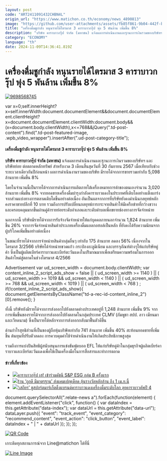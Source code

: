 ```yaml
---
layout: post
code: "ART2411091432CHBN4L"
origin_url: "https://www.matichon.co.th/economy/news_4890813"
image: "https://github.com/user-attachments/assets/fb85f861-9b04-442f-bf3f-ae0fb1527b45"
title: "เครื่องดื่มชูกำลัง หนุนรายได้ไตรมาส 3 คาราบาวกรุ๊ป พุ่ง 5 พันล้าน เพิ่มขึ้น 8%"
description: "บริษัท คาราบาวกรุ๊ป จำกัด (มหาชน) แจ้งผลการดำเนินงานและฐานะการเงินรวมของบริษัทฯ และบริษัทย่อย ต่อตลาดหลักทรัพย์ สำหรับงวด 3 เดือนสิ้นสุดวันที่ 30 กันยายน 2567"
category: "ECONOMY"
language: "th"
date: 2024-11-09T14:36:41.819Z
---
```


# เครื่องดื่มชูกำลัง หนุนรายได้ไตรมาส 3 คาราบาวกรุ๊ป พุ่ง 5 พันล้าน เพิ่มขึ้น 8%

[![](https://www.matichon.co.th/wp-content/uploads/2024/11/9698568745.jpg "9698568745")](https://www.matichon.co.th/wp-content/uploads/2024/11/9698568745.jpg)

var x=0;self.innerHeight?x=self.innerWidth:document.documentElement&&document.documentElement.clientHeight?x=document.documentElement.clientWidth:document.body&&(x=document.body.clientWidth),x<=768&&jQuery(".td-post-content").find(".td-post-featured-image, .wpb\_video\_wrapper").insertAfter(".ud-post-category-title");

#### **เครื่องดื่มชูกำลัง หนุนรายได้ไตรมาส 3 คาราบาวกรุ๊ป พุ่ง 5 พันล้าน เพิ่มขึ้น 8%**

**บริษัท คาราบาวกรุ๊ป จำกัด (มหาชน)** แจ้งผลการดำเนินงานและฐานะการเงินรวมของบริษัทฯ และบริษัทย่อย ต่อตลาดหลักทรัพย์ สำหรับงวด 3 เดือนสิ้นสุดวันที่ 30 กันยายน 2567 เมื่อเทียบกับช่วงระยะเวลาเดียวกันปีก่อนหน้า ผลการดำเนินงานรวมของบริษัท มีรายได้จากการขายรวมเท่ากับ 5,098 ล้านบาท เพิ่มขึ้น 8%

โดยในจำนวนนี้เป็นรายได้จากการดำเนินการผลิตภายใต้เครื่องหมายการค้าของตนเองจำนวน 3,020 ล้านบาท เพิ่มขึ้น 8% จากยอดขายเครื่องดื่มบำรุงกำลังคาราบาวแดงในประเทศที่เติบโตอย่างแข็งแกร่ง จากส่วนแบ่งทางการตลาดเติบโตขึ้นอย่างต่อเนื่อง อันเป็นผลจากการที่บริษัทยังคงดำเนินกลยุทธ์หลักคงราคาขายปลีกที่ 10 บาท รวมถึงการปรับเปลี่ยนกลยุทธ์การกระจายสินค้าให้มีเครือข่ายที่กว้างขวางและครอบคลุมมากขึ้นผ่านคู่ค้ารายย่อยระดับอำเภอและระดับตำบลเพื่อขยายช่องทางการจัดจำหน่าย

นอกจากนี้ บริษัทมีรายได้จากการรับจ้างจัดจำหน่ายให้แก่บุคคลภายนอกจำนวน 1,824 ล้านบาท เพิ่มขึ้น 26% จากการจัดจำหน่ายสินค้าประเภทเครื่องดื่มแอลกอฮอล์เป็นหลัก ที่ยังคงได้รับความนิยมจากผู้บริโภคเพิ่มขึ้นอย่างต่อเนื่อง

ในขณะที่รายได้จากการจำหน่ายสินค้ากลุ่มอื่นๆ เท่ากับ 175 ล้านบาท ลดลง 56% เนื่องจากในไตรมาส 3/2566 บริษัทได้จำหน่ายขวดแก้ว กระป๋องอะลูมิเนียม และบรรจุภัณฑ์ต่างๆให้แก่บริษัทคู่ค้า ซึ่งเป็นผู้ผลิตเบียร์คาราบาวและเบียร์ตะวันแดงในปริมาณมากเพื่อเตรียมความพร้อมในการออกสินค้าใหม่สู่ตลาดในช่วงไตรมาส 4/2566

Advertisement var ud\_screen\_width = document.body.clientWidth; var content\_inline\_2\_script\_ads\_show = false || ( ud\_screen\_width >= 1140 ) || ( ud\_screen\_width >= 1019 && ud\_screen\_width < 1140 ) || ( ud\_screen\_width >= 768 && ud\_screen\_width < 1019 ) || ( ud\_screen\_width < 768 ) ; if(!content\_inline\_2\_script\_ads\_show){ document.getElementsByClassName("td-a-rec-id-content\_inline\_2")\[0\].remove(); }

ทั้งนี้ บริษัทยังมีรายได้จากการส่งออกไปยังตลาดต่างประเทศอยู่ที่ 1,248 ล้านบาท เพิ่มขึ้น 9% จากการเพิ่มขึ้นของรายได้จากการส่งออกไปยังตลาดในกลุ่มประเทศ CLMV (กัมพูชา สปป. ลาว เมียนมา และเวียดนาม) ซึ่งเป็นรายได้หลักจากการส่งออกกลับมาฟื้นตัวดีขึ้น

ด้านกำไรสุทธิส่วนที่เป็นของผู้ถือหุ้นบริษัทเท่ากับ 741 ล้านบาท เพิ่มขึ้น 40% สะท้อนยอดขายที่เพิ่มขึ้น ต้นทุนที่ปรับตัวลดลง การควบคุมค่าใช้จ่ายดำเนินงานให้เกิดประสิทธิภาพสูงสุด

รวมถึงการแบ่งปันสิทธิผู้สนับสนุนการแข่งขันฟุตบอล EFL ให้แก่บริษัทคู่ค้าในกลุ่มธุรกิจผู้ผลิตเบียร์คาราบาวและเบียร์ตะวันแดงเพื่อใช้เป็นเครื่องมือในการสื่อสารและทำการตลาด

#### ข่าวที่เกี่ยวข้อง

*   [![](https://www.matichon.co.th/wp-content/uploads/2023/03/เสถียร-เสถียรธรรมะ.jpg)คาราบาวกรุ๊ป เฮ! เข้าร่วมดัชนี S&P ESG กลุ่ม B ครั้งแรก](https://www.matichon.co.th/economy/news_3867489)
*   [![](https://www.matichon.co.th/wp-content/uploads/2022/03/เสถียร.jpeg)ร้าน ‘ถูกดี มีมาตรฐาน’ ส่งแคมเปญเดือด ลุ้นรางวัลหลักล้าน ถึง 1 เม.ย.นี้](https://www.matichon.co.th/economy/news_3211826)
*   [![](https://www.matichon.co.th/wp-content/uploads/2022/02/เสถียร-คาราบาว-มติชน.jpeg)‘เสถียร’ ชูสปอร์ตมาร์เก็ตติ้งแบรนด์คาราบาวแดงเครื่องดื่มระดับโลก ลุยคาราบาวคัพปี 4](https://www.matichon.co.th/economy/news_3195998) 

document.querySelectorAll(".relate-news a").forEach(function(element) { element.addEventListener("click", function() { var dataIndex = this.getAttribute("data-index"); var dataUrl = this.getAttribute("data-url"); dataLayer.push({ "event": "track\_event", "event\_category": "recommend\_content", "event\_action": "click\_button", "event\_label": dataIndex + " | " + dataUrl }); }); });

[![QR Code](https://www.matichon.co.th/wp-content/uploads/2023/07/wob1371z.jpg)](https://lin.ee/ht0nDxX)

เกาะติดทุกสถานการณ์จาก Line@matichon ได้ที่นี่

[![Line Image](https://www.matichon.co.th/wp-content/uploads/2023/07/th.png)](https://lin.ee/ht0nDxX)